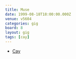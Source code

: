 ```yaml
---
title: Muse
date: 1999-08-18T18:00:00.000Z
venue: v5604
categories: gig
board: 8
layout: gig
tags: [cay]
---
```

+ <a href="/wiki/cay">Cay</a>